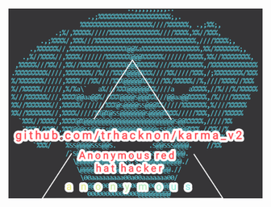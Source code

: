 <h1 align="center">
  <img src="/img/IMG_20220923_233440.png" alt="axio m" width="530px"></a>
  <br>
</h1>
